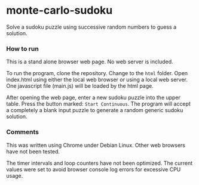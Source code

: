 # monte-carlo-sudoku

Solve a sudoku puzzle using successive random numbers to guess a solution.

### How to run

This is a stand alone browser web page. No web server is included.

To run the program, clone the repository. Change to the  `html` folder. 
Open index.html using either the local web browser or using a local web server.
One javascript file (main.js) will be loaded by the html page.

After opening the web page, enter a new sudoku puzzle into the 
upper table. Press the button marked: `Start Continuous`. 
The program will accept a completely a blank input puzzle 
to generate a random generic sudoku solution.

### Comments

This was written using Chrome under Debian Linux. Other web browsers have not been tested.

The timer intervals and loop counters have not been optimized.
The current values were set to avoid browser console log errors for excessive CPU usage.
